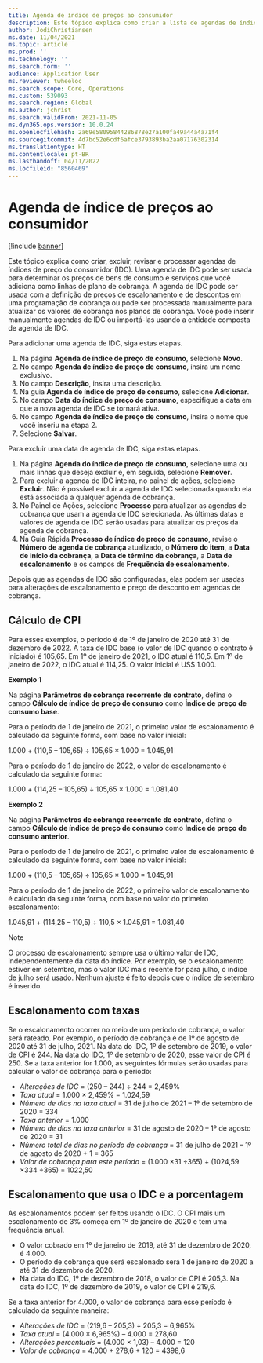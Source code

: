 ```yaml
---
title: Agenda de índice de preços ao consumidor
description: Este tópico explica como criar a lista de agendas de índice de preços do consumidor (IDC) obtidas na Internet para ajudar a determinar o encargo de escalonamento na cobrança de assinatura.
author: JodiChristiansen
ms.date: 11/04/2021
ms.topic: article
ms.prod: ''
ms.technology: ''
ms.search.form: ''
audience: Application User
ms.reviewer: twheeloc
ms.search.scope: Core, Operations
ms.custom: 539093
ms.search.region: Global
ms.author: jchrist
ms.search.validFrom: 2021-11-05
ms.dyn365.ops.version: 10.0.24
ms.openlocfilehash: 2a69e58095844286878e27a100fa49a44a4a71f4
ms.sourcegitcommit: 4d7bc52e6cdf6afce3793893ba2aa07176302314
ms.translationtype: HT
ms.contentlocale: pt-BR
ms.lasthandoff: 04/11/2022
ms.locfileid: "8560469"
---
```

# <a name="consumer-price-index-schedule"></a>Agenda de índice de preços ao consumidor

[!include [banner](../includes/banner.md)]

Este tópico explica como criar, excluir, revisar e processar agendas de índices de preço do consumidor (IDC). Uma agenda de IDC pode ser usada para determinar os preços de bens de consumo e serviços que você adiciona como linhas de plano de cobrança. A agenda de IDC pode ser usada com a definição de preços de escalonamento e de descontos em uma programação de cobrança ou pode ser processada manualmente para atualizar os valores de cobrança nos planos de cobrança. Você pode inserir manualmente agendas de IDC ou importá-las usando a entidade composta de agenda de IDC.

Para adicionar uma agenda de IDC, siga estas etapas.

1. Na página **Agenda de índice de preço de consumo**, selecione **Novo**.
2. No campo **Agenda de índice de preço de consumo**, insira um nome exclusivo.
3. No campo **Descrição**, insira uma descrição.
4. Na guia **Agenda de índice de preço de consumo**, selecione **Adicionar**.
5. No campo **Data do índice de preço de consumo**, especifique a data em que a nova agenda de IDC se tornará ativa.
6. No campo **Agenda de índice de preço de consumo**, insira o nome que você inseriu na etapa 2.
7. Selecione **Salvar**.

Para excluir uma data de agenda de IDC, siga estas etapas.

1. Na página **Agenda do índice de preço de consumo**, selecione uma ou mais linhas que deseja excluir e, em seguida, selecione **Remover**.
2. Para excluir a agenda de IDC inteira, no painel de ações, selecione **Excluir**. Não é possível excluir a agenda de IDC selecionada quando ela está associada a qualquer agenda de cobrança.
3. No Painel de Ações, selecione **Processo** para atualizar as agendas de cobrança que usam a agenda de IDC selecionada. As últimas datas e valores de agenda de IDC serão usadas para atualizar os preços da agenda de cobrança.
4. Na Guia Rápida **Processo de índice de preço de consumo**, revise o **Número de agenda de cobrança** atualizado, o **Número do item**, a **Data de início da cobrança**, a **Data de término da cobrança**, a **Data de escalonamento** e os campos de **Frequência de escalonamento**.

Depois que as agendas de IDC são configuradas, elas podem ser usadas para alterações de escalonamento e preço de desconto em agendas de cobrança.

## <a name="cpi-calculation"></a>Cálculo de CPI

Para esses exemplos, o período é de 1º de janeiro de 2020 até 31 de dezembro de 2022. A taxa de IDC base (o valor de IDC quando o contrato é iniciado) é 105,65. Em 1º de janeiro de 2021, o IDC atual é 110,5. Em 1º de janeiro de 2022, o IDC atual é 114,25. O valor inicial é US$ 1.000.

**Exemplo 1**

Na página **Parâmetros de cobrança recorrente de contrato**, defina o campo **Cálculo de índice de preço de consumo** como **Índice de preço de consumo base**.

Para o período de 1 de janeiro de 2021, o primeiro valor de escalonamento é calculado da seguinte forma, com base no valor inicial:

1.000 + (110,5 – 105,65) &divide; 105,65 &times; 1.000 = 1.045,91

Para o período de 1 de janeiro de 2022, o valor de escalonamento é calculado da seguinte forma:

1.000 + (114,25 – 105,65) &divide; 105,65 &times; 1.000 = 1.081,40

**Exemplo 2**

Na página **Parâmetros de cobrança recorrente de contrato**, defina o campo **Cálculo de índice de preço de consumo** como **Índice de preço de consumo anterior**.

Para o período de 1 de janeiro de 2021, o primeiro valor de escalonamento é calculado da seguinte forma, com base no valor inicial:

1.000 + (110,5 – 105,65) &divide; 105,65 &times; 1.000 = 1.045,91

Para o período de 1 de janeiro de 2022, o primeiro valor de escalonamento é calculado da seguinte forma, com base no valor do primeiro escalonamento:

1.045,91 + (114,25 – 110,5) &divide; 110,5 &times; 1.045,91 = 1.081,40

> [!NOTE]
> O processo de escalonamento sempre usa o último valor de IDC, independentemente da data do índice. Por exemplo, se o escalonamento estiver em setembro, mas o valor IDC mais recente for para julho, o índice de julho será usado. Nenhum ajuste é feito depois que o índice de setembro é inserido.

## <a name="prorated-escalation"></a>Escalonamento com taxas

Se o escalonamento ocorrer no meio de um período de cobrança, o valor será rateado. Por exemplo, o período de cobrança é de 1º de agosto de 2020 até 31 de julho, 2021. Na data do IDC, 1º de setembro de 2019, o valor de CPI é 244. Na data do IDC, 1º de setembro de 2020, esse valor de CPI é 250. Se a taxa anterior for 1.000, as seguintes fórmulas serão usadas para calcular o valor de cobrança para o período:

* *Alterações de IDC* = (250 – 244) &divide; 244 = 2,459%
* *Taxa atual* = 1.000 &times; 2,459% = 1.024,59
* *Número de dias na taxa atual* = 31 de julho de 2021 – 1º de setembro de 2020 = 334
* *Taxa anterior* = 1.000
* *Número de dias na taxa anterior* = 31 de agosto de 2020 – 1º de agosto de 2020 = 31
* *Número total de dias no período de cobrança* = 31 de julho de 2021 – 1º de agosto de 2020 + 1 = 365
* *Valor de cobrança para este período* = (1.000 &times;31 &divide;365) + (1024,59 &times;334 &divide;365) = 1022,50

## <a name="escalation-that-uses-the-cpi-and-percentage"></a>Escalonamento que usa o IDC e a porcentagem

As escalonamentos podem ser feitos usando o IDC. O CPI mais um escalonamento de 3% começa em 1º de janeiro de 2020 e tem uma frequência anual.

- O valor cobrado em 1º de janeiro de 2019, até 31 de dezembro de 2020, é 4.000.
- O período de cobrança que será escalonado será 1 de janeiro de 2020 a até 31 de dezembro de 2020.
- Na data do IDC, 1º de dezembro de 2018, o valor de CPI é 205,3. Na data do IDC, 1º de dezembro de 2019, o valor de CPI é 219,6.

Se a taxa anterior for 4.000, o valor de cobrança para esse período é calculado da seguinte maneira:

- *Alterações de IDC* = (219,6 – 205,3) &divide; 205,3 = 6,965%
- *Taxa atual* = (4.000 &times; 6,965%) – 4.000 = 278,60
- *Alterações percentuais* = (4.000 &times; 1,03) – 4.000 = 120
- *Valor de cobrança* = 4.000 + 278,6 + 120 = 4398,6
